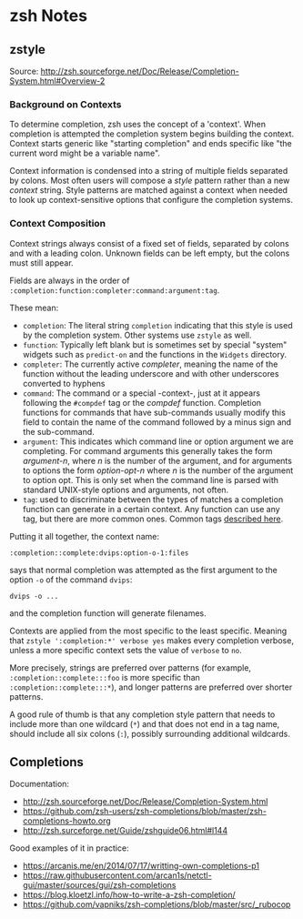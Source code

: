 # zsh Notes

## zstyle

Source: <http://zsh.sourceforge.net/Doc/Release/Completion-System.html#Overview-2>


### Background on Contexts

To determine completion, zsh uses the concept of a 'context'. When completion is
attempted the completion system begins building the context. Context starts generic
like "starting completion" and ends specific like "the current word might be a
variable name".

Context information is condensed into a string of multiple fields separated by
colons. Most often users will compose a _style_ pattern rather than a new _context_
string. Style patterns are matched against a context when needed to look up
context-sensitive options that configure the completion systems.

### Context Composition

Context strings always consist of a fixed set of fields, separated by colons and
with a leading colon. Unknown fields can be left empty, but the colons must still
appear.

Fields are always in the order of `:completion:function:completer:command:argument:tag`.

These mean:

- `completion`: The literal string `completion` indicating that this style is used
  by the completion system. Other systems use `zstyle` as well.
- `function`: Typically left blank but is sometimes set by special "system" widgets
  such as `predict-on` and the functions in the `Widgets` directory.
- `completer`: The currently active _completer_, meaning the name of the function
  without the leading underscore and with other underscores converted to hyphens
- `command`: The command or a special -context-, just at it appears following the
  `#compdef` tag or the _compdef_ function. Completion functions for commands that
  have sub-commands usually modify this field to contain the name of the command
  followed by a minus sign and the sub-command.
- `argument`: This indicates which command line or option argument we are completing.
  For command arguments this generally takes the form _argument-n_, where _n_ is
  the number of the argument, and for arguments to options the form _option-opt-n_
  where _n_ is the number of the argument to option opt. This is only set when the
  command line is parsed with standard UNIX-style options and arguments, not often.
- `tag`: used to discriminate between the types of matches a completion function
  can generate in a certain context. Any function can use any tag, but there are
  more common ones. Common tags [described here](http://zsh.sourceforge.net/Doc/Release/Completion-System.html#Standard-Tags).

Putting it all together, the context name:

```
:completion::complete:dvips:option-o-1:files
```

says that normal completion was attempted as the first argument to the option `-o`
of the command `dvips`:

```
dvips -o ...
```

and the completion function will generate filenames.

Contexts are applied from the most specific to the least specific. Meaning that
`zstyle ':completion:*' verbose yes` makes every completion verbose, unless a more
specific context sets the value of `verbose` to `no`.

More precisely, strings are preferred over patterns (for example, `:completion::complete:::foo`
is more specific than `:completion::complete:::*`), and longer patterns are preferred
over shorter patterns.

A good rule of thumb is that any completion style pattern that needs to include
more than one wildcard (`*`) and that does not end in a tag name, should include
all six colons (`:`), possibly surrounding additional wildcards.

## Completions

Documentation:

- <http://zsh.sourceforge.net/Doc/Release/Completion-System.html>
- <https://github.com/zsh-users/zsh-completions/blob/master/zsh-completions-howto.org>
- <http://zsh.surceforge.net/Guide/zshguide06.html#l144>

Good examples of it in practice:

- <https://arcanis.me/en/2014/07/17/writting-own-completions-p1>
- <https://raw.githubusercontent.com/arcan1s/netctl-gui/master/sources/gui/zsh-completions>
- <https://blog.kloetzl.info/how-to-write-a-zsh-completion/>
- <https://github.com/vapniks/zsh-completions/blob/master/src/_rubocop>


